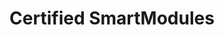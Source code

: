 ---
title: "Certified SmartModules"
description: "This section configuration details for InfinyOn supported SmartModules"
weight: 6
---